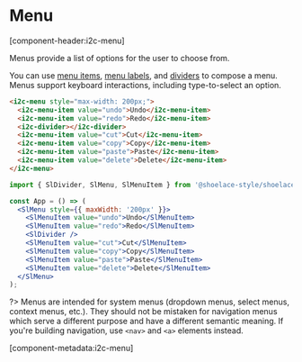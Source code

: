 # Menu

[component-header:i2c-menu]

Menus provide a list of options for the user to choose from.

You can use [menu items](/components/menu-item), [menu labels](/components/menu-label), and [dividers](/components/divider) to compose a menu. Menus support keyboard interactions, including type-to-select an option.

```html preview
<i2c-menu style="max-width: 200px;">
  <i2c-menu-item value="undo">Undo</i2c-menu-item>
  <i2c-menu-item value="redo">Redo</i2c-menu-item>
  <i2c-divider></i2c-divider>
  <i2c-menu-item value="cut">Cut</i2c-menu-item>
  <i2c-menu-item value="copy">Copy</i2c-menu-item>
  <i2c-menu-item value="paste">Paste</i2c-menu-item>
  <i2c-menu-item value="delete">Delete</i2c-menu-item>
</i2c-menu>
```

```jsx react
import { SlDivider, SlMenu, SlMenuItem } from '@shoelace-style/shoelace/dist/react';

const App = () => (
  <SlMenu style={{ maxWidth: '200px' }}>
    <SlMenuItem value="undo">Undo</SlMenuItem>
    <SlMenuItem value="redo">Redo</SlMenuItem>
    <SlDivider />
    <SlMenuItem value="cut">Cut</SlMenuItem>
    <SlMenuItem value="copy">Copy</SlMenuItem>
    <SlMenuItem value="paste">Paste</SlMenuItem>
    <SlMenuItem value="delete">Delete</SlMenuItem>
  </SlMenu>
);
```

?> Menus are intended for system menus (dropdown menus, select menus, context menus, etc.). They should not be mistaken for navigation menus which serve a different purpose and have a different semantic meaning. If you're building navigation, use `<nav>` and `<a>` elements instead.

[component-metadata:i2c-menu]
